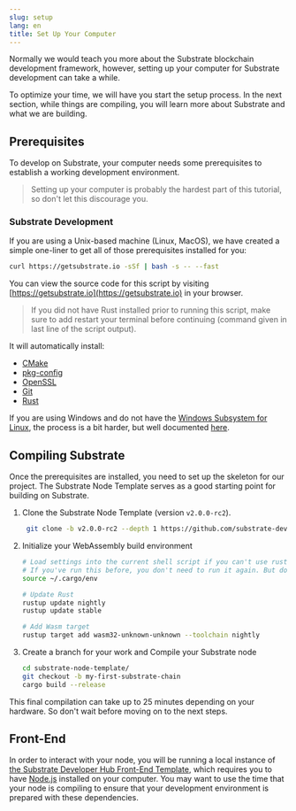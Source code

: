 ```yaml
---
slug: setup
lang: en
title: Set Up Your Computer
---
```


Normally we would teach you more about the Substrate blockchain development framework, however,
setting up your computer for Substrate development can take a while.

To optimize your time, we will have you start the setup process. In the next section, while things
are compiling, you will learn more about Substrate and what we are building.

## Prerequisites

To develop on Substrate, your computer needs some prerequisites to establish a working development
environment.

> Setting up your computer is probably the hardest part of this tutorial, so don't let this
> discourage you.

### Substrate Development

If you are using a Unix-based machine (Linux, MacOS), we have created a simple one-liner to get all
of those prerequisites installed for you:

```bash
curl https://getsubstrate.io -sSf | bash -s -- --fast
```

You can view the source code for this script by visiting
[https://getsubstrate.io](https://getsubstrate.io) in your browser.

> If you did not have Rust installed prior to running this script, make sure to add restart your
> terminal before continuing (command given in last line of the script output).

It will automatically install:

- [CMake](https://cmake.org/install/)
- [pkg-config](https://www.freedesktop.org/wiki/Software/pkg-config/)
- [OpenSSL](https://www.openssl.org/)
- [Git](https://git-scm.com/downloads)
- [Rust](https://www.rust-lang.org/tools/install)

If you are using Windows and do not have the
[Windows Subsystem for Linux](https://docs.microsoft.com/en-us/windows/wsl/install-win10), the
process is a bit harder, but well documented [here](/kb/getting-started/windows-users).

## Compiling Substrate

Once the prerequisites are installed, you need to set up the skeleton for our project. The Substrate
Node Template serves as a good starting point for building on Substrate.

1. Clone the Substrate Node Template (version `v2.0.0-rc2`).

   ```bash
   	git clone -b v2.0.0-rc2 --depth 1 https://github.com/substrate-developer-hub/substrate-node-template
   ```

2. Initialize your WebAssembly build environment

   ```bash
   # Load settings into the current shell script if you can't use rustup command
   # If you've run this before, you don't need to run it again. But doing so is harmless.
   source ~/.cargo/env

   # Update Rust
   rustup update nightly
   rustup update stable

   # Add Wasm target
   rustup target add wasm32-unknown-unknown --toolchain nightly
   ```

3. Create a branch for your work and Compile your Substrate node

   ```bash
   cd substrate-node-template/
   git checkout -b my-first-substrate-chain
   cargo build --release
   ```

This final compilation can take up to 25 minutes depending on your hardware. So don't wait before
moving on to the next steps.

## Front-End

In order to interact with your node, you will be running a local instance of
[the Substrate Developer Hub Front-End Template](https://github.com/substrate-developer-hub/substrate-front-end-template),
which requires you to have [Node.js](https://nodejs.org/) installed on your computer. You may want
to use the time that your node is compiling to ensure that your development environment is prepared
with these dependencies.
